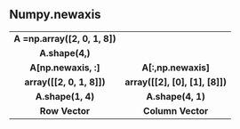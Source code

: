## Numpy.newaxis

|  |  |
| :-: | :-: |
| **A =np.array([2, 0, 1, 8])** |
| **A.shape(4,)** |
| **A[np.newaxis, :]** | **A[:,np.newaxis]** |
| **array(\[[2, 0, 1, 8]])** | **array(\[[2], [0], [1], [8]])** |
| **A.shape(1, 4)** | **A.shape(4, 1)** |
| **Row Vector** | **Column Vector** |
